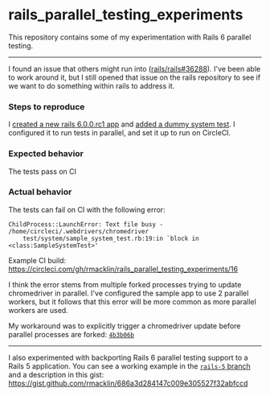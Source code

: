 # rails_parallel_testing_experiments

This repository contains some of my experimentation with Rails 6 parallel
testing.

---

I found an issue that others might run into ([rails/rails#36288]). I've been
able to work around it, but I still opened that issue on the rails repository to
see if we want to do something within rails to address it.

[rails/rails#36288]: https://github.com/rails/rails/issues/36288

### Steps to reproduce

I [created a new rails 6.0.0.rc1 app] and [added a dummy system test]. I
configured it to run tests in parallel, and set it up to run on CircleCI.

[added a dummy system test]: https://github.com/rmacklin/rails_parallel_testing_experiments/commit/bdc34511d9b34c1b456bfcf14702434307d06cde
[created a new rails 6.0.0.rc1 app]: https://github.com/rmacklin/rails_parallel_testing_experiments/commit/736688f2f11b27b7226bc6ba9dbcc94f5ab6deaa

### Expected behavior

The tests pass on CI

### Actual behavior

The tests can fail on CI with the following error:
```
ChildProcess::LaunchError: Text file busy - /home/circleci/.webdrivers/chromedriver
    test/system/sample_system_test.rb:19:in `block in <class:SampleSystemTest>'
```

Example CI build:
https://circleci.com/gh/rmacklin/rails_parallel_testing_experiments/16

I think the error stems from multiple forked processes trying to update
chromedriver in parallel. I've configured the sample app to use 2 parallel
workers, but it follows that this error will be more common as more parallel
workers are used.

My workaround was to explicitly trigger a chromedriver update before parallel
processes are forked: [`4b3b06b`]

[`4b3b06b`]: https://github.com/rmacklin/rails_parallel_testing_experiments/commit/4b3b06bbeb34ec57277c8b37ad3804cd659539db

---

I also experimented with backporting Rails 6 parallel testing support to a
Rails 5 application. You can see a working example in the [`rails-5` branch]
and a description in this gist:
https://gist.github.com/rmacklin/686a3d284147c009e305527f32abfccd

[`rails-5` branch]: https://github.com/rmacklin/rails_parallel_testing_experiments/tree/rails-5
